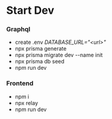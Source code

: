 # Start Dev

### Graphql
 - create .env *DATABASE_URL="\<url\>"*
 - npx prisma generate
 - npx prisma migrate dev --name init
 - npx prisma db seed
 - npm run dev

### Frontend
 - npm i
 - npx relay
 - npm run dev